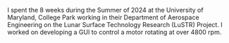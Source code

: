 I spent the 8 weeks during the Summer of 2024 at the University of Maryland, College Park working in their Department of Aerospace Engineering on the Lunar Surface Technology Research (LuSTR) Project. I worked on developing a GUI to control a motor rotating at over 4800 rpm.
